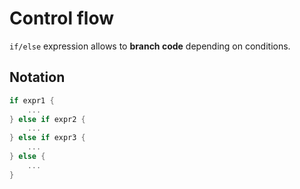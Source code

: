 # Control flow
`if/else` expression allows to **branch code** depending on conditions.

## Notation
```Rust
if expr1 {
    ...
} else if expr2 {
    ...
} else if expr3 {
    ...
} else {
    ...
}
```
